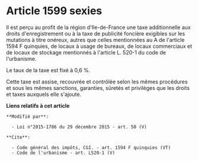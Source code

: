 # Article 1599 sexies

Il est perçu au profit de la région d'Ile-de-France une taxe additionnelle aux droits d'enregistrement ou à la taxe de
publicité foncière exigibles sur les mutations à titre onéreux, autres que celles mentionnées au A de l'article 1594 F
quinquies, de locaux à usage de bureaux, de locaux commerciaux et de locaux de stockage mentionnés à l'article L. 520-1 du
code de l'urbanisme. 

Le taux de la taxe est fixé à 0,6 %. 

Cette taxe est assise, recouvrée et contrôlée selon les mêmes procédures et sous les mêmes sanctions, garanties, sûretés et
privilèges que les droits et taxes auxquels elle s'ajoute.

**Liens relatifs à cet article**

	**Modifié par**:

	  - Loi n°2015-1786 du 29 décembre 2015 - art. 50 (V)

	**Cite**:

	  - Code général des impôts, CGI. - art. 1594 F quinquies (VT)
	  - Code de l'urbanisme - art. L520-1 (V)

